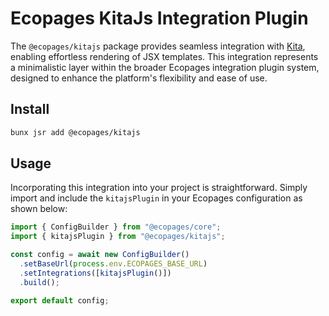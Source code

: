 # Ecopages KitaJs Integration Plugin

The `@ecopages/kitajs` package provides seamless integration with [Kita](https://kita.js.org/), enabling effortless rendering of JSX templates. This integration represents a minimalistic layer within the broader Ecopages integration plugin system, designed to enhance the platform's flexibility and ease of use.

## Install

```bash
bunx jsr add @ecopages/kitajs
```

## Usage

Incorporating this integration into your project is straightforward. Simply import and include the `kitajsPlugin` in your Ecopages configuration as shown below:

```ts
import { ConfigBuilder } from "@ecopages/core";
import { kitajsPlugin } from "@ecopages/kitajs";

const config = await new ConfigBuilder()
  .setBaseUrl(process.env.ECOPAGES_BASE_URL)
  .setIntegrations([kitajsPlugin()])
  .build();

export default config;
```
